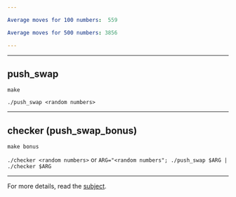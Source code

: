 ```yaml
---

Average moves for 100 numbers:  559

Average moves for 500 numbers: 3856

---
```

---

## push_swap

`make`

`./push_swap <random numbers>`

---

## checker (push_swap_bonus)

`make bonus`

`./checker <random numbers>` or `ARG="<random numbers"; ./push_swap $ARG | ./checker $ARG`

---

For more details, read the [subject](en.subject.pdf).
